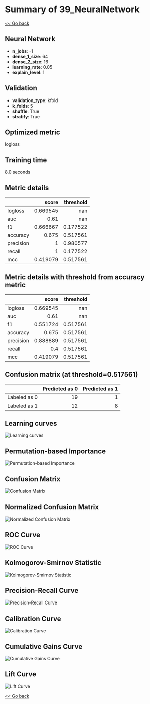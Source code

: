 # Summary of 39_NeuralNetwork

[<< Go back](../README.md)


## Neural Network
- **n_jobs**: -1
- **dense_1_size**: 64
- **dense_2_size**: 16
- **learning_rate**: 0.05
- **explain_level**: 1

## Validation
 - **validation_type**: kfold
 - **k_folds**: 5
 - **shuffle**: True
 - **stratify**: True

## Optimized metric
logloss

## Training time

8.0 seconds

## Metric details
|           |    score |   threshold |
|:----------|---------:|------------:|
| logloss   | 0.669545 |  nan        |
| auc       | 0.61     |  nan        |
| f1        | 0.666667 |    0.177522 |
| accuracy  | 0.675    |    0.517561 |
| precision | 1        |    0.980577 |
| recall    | 1        |    0.177522 |
| mcc       | 0.419079 |    0.517561 |


## Metric details with threshold from accuracy metric
|           |    score |   threshold |
|:----------|---------:|------------:|
| logloss   | 0.669545 |  nan        |
| auc       | 0.61     |  nan        |
| f1        | 0.551724 |    0.517561 |
| accuracy  | 0.675    |    0.517561 |
| precision | 0.888889 |    0.517561 |
| recall    | 0.4      |    0.517561 |
| mcc       | 0.419079 |    0.517561 |


## Confusion matrix (at threshold=0.517561)
|              |   Predicted as 0 |   Predicted as 1 |
|:-------------|-----------------:|-----------------:|
| Labeled as 0 |               19 |                1 |
| Labeled as 1 |               12 |                8 |

## Learning curves
![Learning curves](learning_curves.png)

## Permutation-based Importance
![Permutation-based Importance](permutation_importance.png)
## Confusion Matrix

![Confusion Matrix](confusion_matrix.png)


## Normalized Confusion Matrix

![Normalized Confusion Matrix](confusion_matrix_normalized.png)


## ROC Curve

![ROC Curve](roc_curve.png)


## Kolmogorov-Smirnov Statistic

![Kolmogorov-Smirnov Statistic](ks_statistic.png)


## Precision-Recall Curve

![Precision-Recall Curve](precision_recall_curve.png)


## Calibration Curve

![Calibration Curve](calibration_curve_curve.png)


## Cumulative Gains Curve

![Cumulative Gains Curve](cumulative_gains_curve.png)


## Lift Curve

![Lift Curve](lift_curve.png)



[<< Go back](../README.md)
